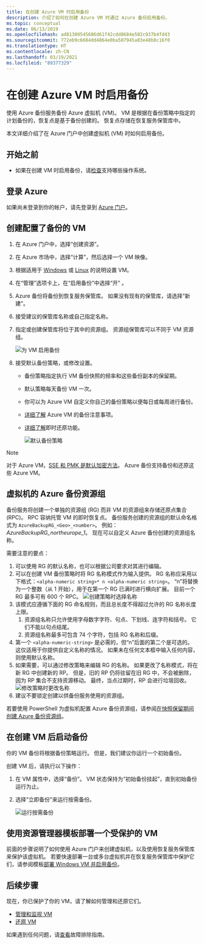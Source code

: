 ```yaml
---
title: 在创建 Azure VM 时启用备份
description: 介绍了如何在创建 Azure VM 时通过 Azure 备份启用备份。
ms.topic: conceptual
ms.date: 06/13/2019
ms.openlocfilehash: ad81300545686d61f42cdd8684e502c937b4fd43
ms.sourcegitcommit: 772eb9c6684dd4864e0ba507945a83e48b8c16f0
ms.translationtype: HT
ms.contentlocale: zh-CN
ms.lasthandoff: 03/19/2021
ms.locfileid: "89377329"
---
```

# <a name="enable-backup-when-you-create-an-azure-vm"></a>在创建 Azure VM 时启用备份

使用 Azure 备份服务备份 Azure 虚拟机 (VM)。 VM 是根据在备份策略中指定的计划备份的，恢复点是基于备份创建的。 恢复点存储在恢复服务保管库中。

本文详细介绍了在 Azure 门户中创建虚拟机 (VM) 时如何启用备份。  

## <a name="before-you-start"></a>开始之前

- 如果在创建 VM 时启用备份，请[检查](backup-support-matrix-iaas.md#supported-backup-actions)支持哪些操作系统。

## <a name="sign-in-to-azure"></a>登录 Azure

如果尚未登录到你的帐户，请先登录到 [Azure 门户](https://portal.azure.com)。

## <a name="create-a-vm-with-backup-configured"></a>创建配置了备份的 VM

1. 在 Azure 门户中，选择“创建资源”。

2. 在 Azure 市场中，选择“计算”，然后选择一个 VM 映像。

3. 根据适用于 [Windows](../virtual-machines/windows/quick-create-portal.md) 或 [Linux](../virtual-machines/linux/quick-create-portal.md) 的说明设置 VM。

4. 在“管理”选项卡上，在“启用备份”中选择“开”  。
5. Azure 备份将备份到恢复服务保管库。 如果没有现有的保管库，请选择“新建”。
6. 接受建议的保管库名称或自己指定名称。
7. 指定或创建保管库将位于其中的资源组。 资源组保管库可以不同于 VM 资源组。

    ![为 VM 启用备份](./media/backup-during-vm-creation/enable-backup.png)

8. 接受默认备份策略，或修改设置。
    - 备份策略指定执行 VM 备份快照的频率和这些备份副本的保留期。
    - 默认策略每天备份 VM 一次。
    - 你可以为 Azure VM 自定义你自己的备份策略以便每日或每周进行备份。
    - [详细了解](backup-azure-vms-introduction.md#backup-and-restore-considerations) Azure VM 的备份注意事项。
    - [详细了解](backup-instant-restore-capability.md)即时还原功能。

      ![默认备份策略](./media/backup-during-vm-creation/daily-policy.png)

>[!NOTE]
>对于 Azure VM，[SSE 和 PMK 是默认加密方法](backup-encryption.md)。 Azure 备份支持备份和还原这些 Azure VM。

## <a name="azure-backup-resource-group-for-virtual-machines"></a>虚拟机的 Azure 备份资源组

备份服务将创建一个单独的资源组 (RG) 而非 VM 的资源组来存储还原点集合 (RPC)。 RPC 容纳托管 VM 的即时恢复点。 备份服务创建的资源组的默认命名格式为 `AzureBackupRG_<Geo>_<number>`。 例如：*AzureBackupRG_northeurope_1*。 现在可以自定义 Azure 备份创建的资源组名称。

需要注意的要点：

1. 可以使用 RG 的默认名称，也可以根据公司要求对其进行编辑。
2. 可以在创建 VM 备份策略时将 RG 名称模式作为输入提供。 RG 名称应采用以下格式：`<alpha-numeric string>* n <alpha-numeric string>`。 “n”将替换为一个整数（从 1 开始），用于在第一个 RG 已满时进行横向扩展。 目前一个 RG 最多可有 600 个 RPC。
              ![创建策略时选择名称](./media/backup-during-vm-creation/create-policy.png)
3. 该模式应遵循下面的 RG 命名规则，而且总长度不得超过允许的 RG 名称长度上限。
    1. 资源组名称只允许使用字母数字字符、句点、下划线、连字符和括号。 它们不能以句点结尾。
    2. 资源组名称最多可包含 74 个字符，包括 RG 名称和后缀。
4. 第一个 `<alpha-numeric-string>` 是必需的，但“n”后面的第二个是可选的。 这仅适用于你提供自定义名称的情况。 如果未在任何文本框中输入任何内容，则使用默认名称。
5. 如果需要，可以通过修改策略来编辑 RG 的名称。 如果更改了名称模式，将在新 RG 中创建新的 RP。 但是，旧的 RP 仍将驻留在旧 RG 中，不会被删除，因为 RP 集合不支持资源移动。 最终，当点过期时，RP 会进行垃圾回收。
![修改策略时更改名称](./media/backup-during-vm-creation/modify-policy.png)
6. 建议不要锁定创建以供备份服务使用的资源组。

若要使用 PowerShell 为虚拟机配置 Azure 备份资源组，请参阅[在快照保留期间创建 Azure 备份资源组](backup-azure-vms-automation.md#creating-azure-backup-resource-group-during-snapshot-retention)。

## <a name="start-a-backup-after-creating-the-vm"></a>在创建 VM 后启动备份

你的 VM 备份将根据备份策略运行。 但是，我们建议你运行一个初始备份。

创建 VM 后，请执行以下操作：

1. 在 VM 属性中，选择“备份”。 VM 状态保持为“初始备份挂起”，直到初始备份运行为止。
2. 选择“立即备份”来运行按需备份。

    ![运行按需备份](./media/backup-during-vm-creation/run-backup.png)

## <a name="use-a-resource-manager-template-to-deploy-a-protected-vm"></a>使用资源管理器模板部署一个受保护的 VM

前面的步骤说明了如何使用 Azure 门户来创建虚拟机，以及使用恢复服务保管库来保护该虚拟机。 若要快速部署一台或多台虚拟机并在恢复服务保管库中保护它们，请参阅模板[部署 Windows VM 并启用备份](https://azure.microsoft.com/resources/templates/101-recovery-services-create-vm-and-configure-backup/)。

## <a name="next-steps"></a>后续步骤

现在，你已保护了你的 VM，请了解如何管理和还原它们。

- [管理和监视 VM](backup-azure-manage-vms.md)
- [还原 VM](backup-azure-arm-restore-vms.md)

如果遇到任何问题，请[查看](backup-azure-vms-troubleshoot.md)故障排除指南。
